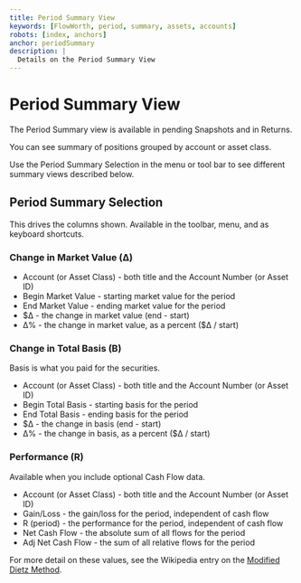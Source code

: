 ```yaml
---
title: Period Summary View
keywords: [FlowWorth, period, summary, assets, accounts]
robots: [index, anchors]
anchor: periodSummary
description: |
  Details on the Period Summary View
---
```


# Period Summary View

The Period Summary view is available in pending Snapshots and in Returns.

You can see summary of positions grouped by account or asset class.

Use the Period Summary Selection in the menu or tool bar to see different summary views described below.

## Period Summary Selection

This drives the columns shown. Available in the toolbar, menu, and as keyboard shortcuts.

### Change in Market Value (Δ)

* Account (or Asset Class) - both title and the Account Number (or Asset ID)
* Begin Market Value - starting market value for the period
* End Market Value - ending market value for the period
* $Δ - the change in market value (end - start)
* Δ% - the change in market value, as a percent ($Δ / start)

### Change in Total Basis (B)

Basis is what you paid for the securities.

* Account (or Asset Class) - both title and the Account Number (or Asset ID)
* Begin Total Basis - starting basis for the period
* End Total Basis - ending basis for the period
* $Δ - the change in basis (end - start)
* Δ% - the change in basis, as a percent ($Δ / start)

### Performance (R)

Available when you include optional Cash Flow data.

* Account (or Asset Class) - both title and the Account Number (or Asset ID)
* Gain/Loss - the gain/loss for the period, independent of cash flow
* R (period) - the performance for the period, independent of cash flow
* Net Cash Flow - the absolute sum of all flows for the period
* Adj Net Cash Flow - the sum of all relative flows for the period

For more detail on these values, see the Wikipedia entry on the [Modified Dietz Method](https://en.wikipedia.org/wiki/Modified_Dietz_method).

